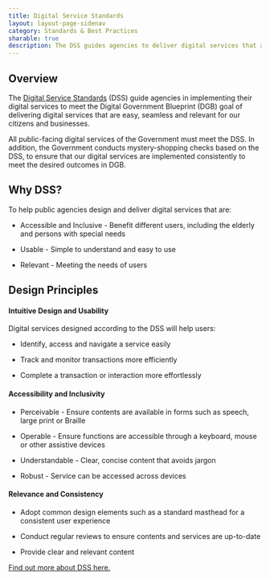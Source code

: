 ```yaml
---
title: Digital Service Standards
layout: layout-page-sidenav
category: Standards & Best Practices
sharable: true
description: The DSS guides agencies to deliver digital services that are easy, seamless and relevant for citizens and businesses
---
```


## Overview

The [Digital Service Standards](https://www.tech.gov.sg/digital-service-standards) (DSS) guide agencies in implementing their digital services to meet the Digital Government Blueprint (DGB) goal of delivering digital services that are easy, seamless and relevant for our citizens and businesses.

All public-facing digital services of the Government must meet the DSS. In addition, the Government conducts mystery-shopping checks based on the DSS, to ensure that our digital services are implemented consistently to meet the desired outcomes in DGB.

## Why DSS?

To help public agencies design and deliver digital services that are:

- Accessible and Inclusive - Benefit different users, including the elderly and persons with special needs

- Usable - Simple to understand and easy to use

- Relevant - Meeting the needs of users

## Design Principles

#### Intuitive Design and Usability

Digital services designed according to the DSS will help users:

- Identify, access and navigate a service easily

- Track and monitor transactions more efficiently

- Complete a transaction or interaction more effortlessly

#### Accessibility and Inclusivity

- Perceivable - Ensure contents are available in forms such as speech, large print or Braille

- Operable - Ensure functions are accessible through a keyboard, mouse or other assistive devices

- Understandable - Clear, concise content that avoids jargon

- Robust - Service can be accessed across devices

#### Relevance and Consistency

- Adopt common design elements such as a standard masthead for a consistent user experience

- Conduct regular reviews to ensure contents and services are up-to-date

- Provide clear and relevant content

[Find out more about DSS here.](https://www.tech.gov.sg/digital-service-standards/)
